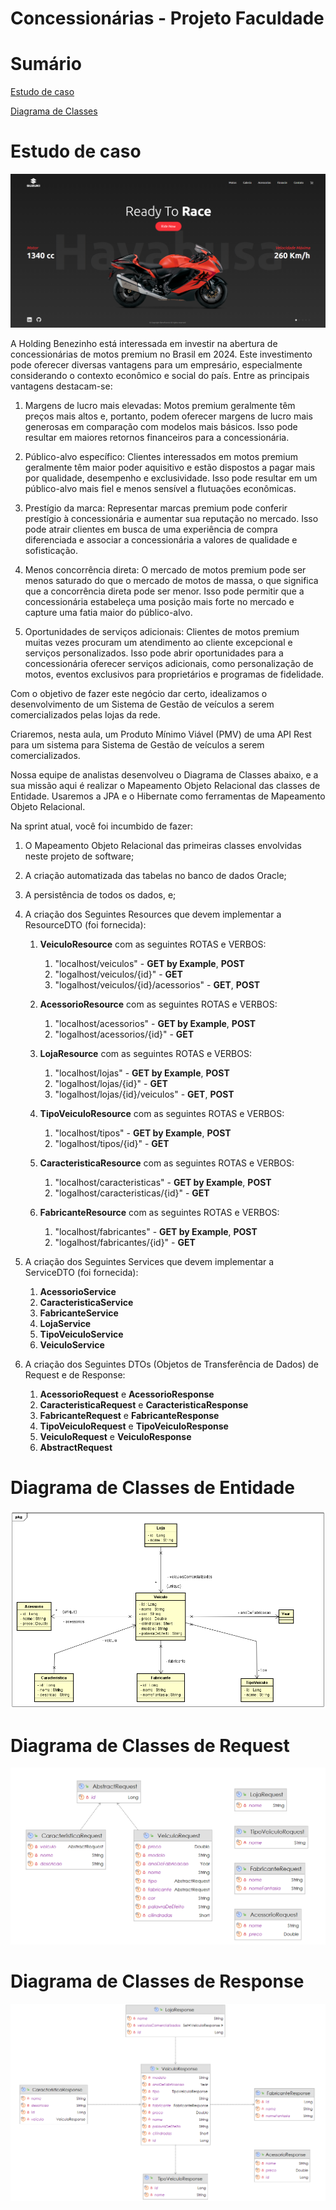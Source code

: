# Concessionárias - Projeto Faculdade

# Sumário

[Estudo de caso ](#_Estudo_de_caso)

[Diagrama de Classes ](#_Diagrama_de_Classes)

<a id="_Estudo_de_caso"></a>

# Estudo de caso

![index.png](documentacao/index.png)

A Holding Benezinho está interessada em investir na abertura de concessionárias de motos premium no Brasil em 2024. Este
investimento pode oferecer diversas vantagens para um empresário, especialmente considerando o contexto econômico e
social do país. Entre as principais vantagens destacam-se:

1. Margens de lucro mais elevadas: Motos premium geralmente têm preços mais altos e, portanto, podem oferecer margens de
   lucro mais generosas em comparação com modelos mais básicos. Isso pode resultar em maiores retornos financeiros para
   a concessionária.

2. Público-alvo específico: Clientes interessados em motos premium geralmente têm maior poder aquisitivo e estão
   dispostos a pagar mais por qualidade, desempenho e exclusividade. Isso pode resultar em um público-alvo mais fiel e
   menos sensível a flutuações econômicas.

3. Prestígio da marca: Representar marcas premium pode conferir prestígio à concessionária e aumentar sua reputação no
   mercado. Isso pode atrair clientes em busca de uma experiência de compra diferenciada e associar a concessionária a
   valores de qualidade e sofisticação.

4. Menos concorrência direta: O mercado de motos premium pode ser menos saturado do que o mercado de motos de massa, o
   que significa que a concorrência direta pode ser menor. Isso pode permitir que a concessionária estabeleça uma
   posição mais forte no mercado e capture uma fatia maior do público-alvo.

5. Oportunidades de serviços adicionais: Clientes de motos premium muitas vezes procuram um atendimento ao cliente
   excepcional e serviços personalizados. Isso pode abrir oportunidades para a concessionária oferecer serviços
   adicionais, como personalização de motos, eventos exclusivos para proprietários e programas de fidelidade.

Com o objetivo de fazer este negócio dar certo, idealizamos o desenvolvimento de um Sistema de Gestão de veículos a
serem comercializados pelas lojas da rede.

Criaremos, nesta aula, um Produto Mínimo Viável (PMV) de uma API Rest para um sistema para Sistema de Gestão de veículos
a serem comercializados.

Nossa equipe de analistas desenvolveu o Diagrama de Classes abaixo, e a sua missão aqui é realizar o Mapeamento Objeto
Relacional das classes de Entidade. Usaremos a JPA e o Hibernate como ferramentas de Mapeamento Objeto Relacional.

Na sprint atual, você foi incumbido de fazer:

1. O Mapeamento Objeto Relacional das primeiras classes envolvidas neste projeto de software;

2. A criação automatizada das tabelas no banco de dados Oracle;

3. A persistência de todos os dados, e;

4. A criação dos Seguintes Resources que devem implementar a ResourceDTO (foi fornecida):

    1. **VeiculoResource** com as seguintes ROTAS e VERBOS:

        1. "localhost/veiculos" - **GET by Example**, **POST**
        2. "logalhost/veiculos/{id}" - **GET**
        3. "logalhost/veiculos/{id}/acessorios" - **GET**, **POST**

    2. **AcessorioResource** com as seguintes ROTAS e VERBOS:

        1. "localhost/acessorios" - **GET by Example**, **POST**
        2. "logalhost/acessorios/{id}" - **GET**

    3. **LojaResource** com as seguintes ROTAS e VERBOS:

        1. "localhost/lojas" - **GET by Example**, **POST**
        2. "logalhost/lojas/{id}" - **GET**
        3. "logalhost/lojas/{id}/veiculos" - **GET**, **POST**

    4. **TipoVeiculoResource** com as seguintes ROTAS e VERBOS:

        1. "localhost/tipos" - **GET by Example**, **POST**
        2. "logalhost/tipos/{id}" - **GET**

    5. **CaracteristicaResource** com as seguintes ROTAS e VERBOS:

        1. "localhost/caracteristicas" - **GET by Example**, **POST**
        2. "logalhost/caracteristicas/{id}" - **GET**

    6. **FabricanteResource** com as seguintes ROTAS e VERBOS:
        1. "localhost/fabricantes" - **GET by Example**, **POST**
        2. "logalhost/fabricantes/{id}" - **GET**

5. A criação dos Seguintes Services que devem implementar a ServiceDTO (foi fornecida):

    1. **AcessorioService**
    2. **CaracteristicaService**
    3. **FabricanteService**
    4. **LojaService**
    5. **TipoVeiculoService**
    6. **VeiculoService**

6. A criação dos Seguintes DTOs (Objetos de Transferência de Dados) de Request e de Response:

    1. **AcessorioRequest** e **AcessorioResponse**
    2. **CaracteristicaRequest** e **CaracteristicaResponse**
    3. **FabricanteRequest** e **FabricanteResponse**
    4. **TipoVeiculoRequest** e **TipoVeiculoResponse**
    5. **VeiculoRequest** e **VeiculoResponse**
    6. **AbstractRequest**

<a id="_Diagrama_de_Classes"></a>

# Diagrama de Classes de Entidade

![classes-entidade.png](documentacao/diagramas/classes-entidade.png)

# Diagrama de Classes de Request

![classes-request.png](documentacao/diagramas/classes-request.png)

# Diagrama de Classes de Response

![classes-responsee.png](documentacao/diagramas/classes-response.png)
